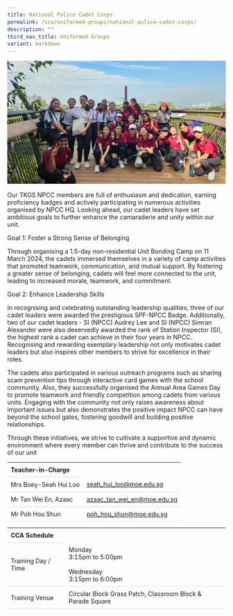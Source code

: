 ```yaml
---
title: National Police Cadet Corps
permalink: /cca/uniformed-groups/national-police-cadet-corps/
description: ""
third_nav_title: Uniformed Groups
variant: markdown
---
```

<style>
table {
  border-collapse: collapse;
  width: 100%;
}

th, td {
  padding: 8px;
  text-align: left;
  border-bottom: 1px solid #ddd;
}

tr:hover {background-color: #F5F5DC;}
</style>

<img src="/images/CCA/NPCC/NPCC24.gif">

<p>Our TKGS NPCC members are full of enthusiasm and dedication, earning proficiency badges and actively participating in numerous activities organised by NPCC HQ. Looking ahead, our cadet leaders have set ambitious goals to further enhance the camaraderie and unity within our unit.</p>

<p>Goal 1: Foster a Strong Sense of Belonging </p>

<p>Through organising a 1.5-day non-residential Unit Bonding Camp on 11 March 2024, the cadets immersed themselves in a variety of camp activities that promoted teamwork, communication, and mutual support. By fostering a greater sense of belonging, cadets will feel more connected to the unit, leading to increased morale, teamwork, and commitment.</p>

<p>Goal 2: Enhance Leadership Skills</p>

<p>In recognising and celebrating outstanding leadership qualities, three of our cadet leaders were awarded the prestigious SPF-NPCC Badge. Additionally, two of our cadet leaders - SI (NPCC) Audrey Lee and SI (NPCC) Simran Alexander were also deservedly awarded the rank of Station Inspector (SI), the highest rank a cadet can achieve in their four years in NPCC. Recognising and rewarding exemplary leadership not only motivates cadet leaders but also inspires other members to strive for excellence in their roles.</p>

<p>The cadets also participated in various outreach programs such as sharing scam prevention tips through interactive card games with the school community. Also, they successfully organised the Annual Area Games Day to promote teamwork and friendly competition among cadets from various units. Engaging with the community not only raises awareness about important issues but also demonstrates the positive impact NPCC can have beyond the school gates, fostering goodwill and building positive relationships.</p>

<p>Through these initiatives, we strive to cultivate a supportive and dynamic environment where every member can thrive and contribute to the success of our unit</p>

<table>
	<tbody>
		<tr>
			<th colspan="1">Teacher-in-Charge</th>
</tr>
		<tr><td rowspan="1">Mrs Boey-Seah Hui Loo</td>
 <td><a target="" href="mailto:seah_hui_loo@moe.edu.sg">seah_hui_loo@moe.edu.sg</a></td>
	 	</tr>
<tr>
	<td rowspan="1">Mr Tan Wei En, Azaac</td>
 <td><a target="" href="mailto:azaac_tan_wei_en@moe.edu.sg">azaac_tan_wei_en@moe.edu.sg</a></td>
	</tr>
			<tr>
	<td rowspan="1">Mr Poh Hou Shun</td>
 <td><a target="" href="mailto:poh_hou_shun@moe.edu.sg">poh_hou_shun@moe.edu.sg</a></td>
	 	</tr>
	</tbody>
	</table>
<table>
	<tbody>
		<tr>
			<th colspan="1">CCA Schedule</th>
</tr>
		<tr>
	<td rowspan="1"> Training Day / Time</td>
<td>Monday<br>
	3:15pm to 5:00pm<br>
	<br>
	Wednesday<br>
	3:15pm to 6:00pm
		</td>
	 	</tr>
<tr>
	<td rowspan="1">Training Venue</td>
 <td rowspan="1">Circular Block Grass Patch, Classroom Block &amp; Parade Square</td>
	</tr>
</tbody>
</table>